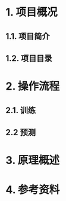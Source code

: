 

# 1. 项目概况
## 1.1. 项目简介


## 1.2. 项目目录



# 2. 操作流程

## 2.1. 训练



## 2.2 预测

# 3. 原理概述

# 4. 参考资料

